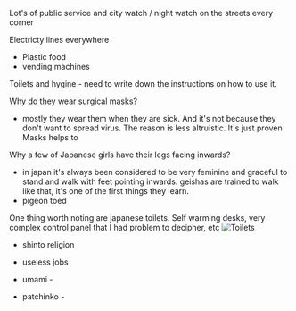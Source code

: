---
---

Lot's of public service and city watch / night watch on the streets every corner

Electricty lines everywhere

- Plastic food
- vending machines

Toilets and hygine - need to write down the instructions on how to use it.

Why do they wear surgical masks?
- mostly they wear them when they are sick. And it's not because they don't want to spread virus.
The reason is less altruistic. It's just proven  Masks helps to

Why a few of Japanese girls have their legs facing inwards?

- in japan it's always been considered to be very feminine and graceful to stand and walk with feet pointing inwards. geishas are trained to walk like that, it's one of the first things they learn.
- pigeon toed

One thing worth noting are japanese toilets. Self warming desks, very complex control panel that I had problem to decipher, etc
![Toilets]()

- shinto religion

- useless jobs

- umami -

- patchinko -

